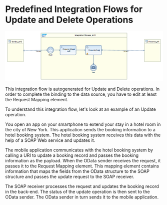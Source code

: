 <!-- loio16e913c349c548ea91207369033452b6 -->

# Predefined Integration Flows for Update and Delete Operations

![](images/Predefined_iFlow_-_Update_and_Delete_b460ea6.png)

This integration flow is autogenerated for Update and Delete operations. In order to complete the binding to the data source, you have to edit at least the Request Mapping element.

To understand this integration flow, let's look at an example of an Update operation.



You open an app on your smartphone to extend your stay in a hotel room in the city of New York. This application sends the booking information to a hotel booking system. The hotel booking system receives this data with the help of a SOAP Web service and updates it.

The mobile application communicates with the hotel booking system by calling a URI to update a booking record and passes the booking information as the payload. When the OData sender receives the request, it passes it to the Request Mapping element. This mapping element contains information that maps the fields from the OData structure to the SOAP structure and passes the update request to the SOAP receiver.

The SOAP receiver processes the request and updates the booking record in the back-end. The status of the update operation is then sent to the OData sender. The OData sender in turn sends it to the mobile application.

